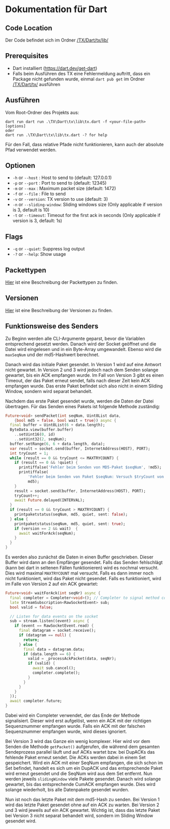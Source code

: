 # Dokumentation für Dart

## Code Location

Der Code befindet sich im Ordner [/TX/Dart/tx/lib/](/TX/Dart/tx/lib/)

## Prerequisites

- Dart installiert (https://dart.dev/get-dart)
- Falls beim Ausführen des TX eine Fehlermeldung auftritt, dass ein Package nicht gefunden wurde, einmal `dart pub get` im Ordner [/TX/Dart/tx/](/TX/Dart/tx/) ausführen

## Ausführen

Vom Root-Ordner des Projekts aus:

    dart run dart run .\TX\Dart\tx\lib\tx.dart -f <your-file-path> [options]
    oder 
    dart run .\TX\Dart\tx\lib\tx.dart -? for help

Für den Fall, dass relative Pfade nicht funktionieren, kann auch der absolute Pfad verwendet werden.

## Optionen

- `-h` or `--host` <host> : Host to send to (default: 127.0.0.1)
- `-p` or `--port` <port>: Port to send to (default: 12345)
- `-m` or `--max` <size>: Maximum packet size (default: 1472)
- `-f` or `--file` <filename>: File to send
- `-v` or `--version`: TX version to use (default: 3)
- `-n` or `--sliding-window`: Sliding windows size (Only applicable if version is 3, default is 10)
- `-t` or `--timeout`: Timeout for the first ack in seconds (Only applicable if version is 3, default: 1s)

## Flags

- `-q` or `--quiet`: Suppress log output
- `-?` or `--help`: Show usage

## Packettypen

[Hier](/docs/TX/NodeJS/README.md#Packettypen) ist eine Beschreibung der Packettypen zu finden.

## Versionen

[Hier](/docs/TX/NodeJS/README.md#Versionen) ist eine Beschreibung der Versionen zu finden.

## Funktionsweise des Senders

Zu Beginn werden alle CLI-Argumente geparst, bevor die Variablen entsprechend gesetzt werden. Danach wird der Socket geöffnet und die Datei wird eingelesen und in ein Byte-Array umgewandelt. Ebenso wird die `maxSeqNum` und der md5-Hashwert berechnet. 

Danach wird das initiale Paket gesendet. In Version 1 wird auf eine Antwort nicht gewartet. In Version 2 und 3 wird jedoch nach dem Senden solange gewartet, bis ein ACK empfangen wurde. Im Fall von Version 3 gibt es einen Timeout, der das Paket erneut sendet, falls nach dieser Zeit kein ACK empfangen wurde. Das erste Paket befindet sich also nicht in einem Sliding Window, sondern wird separat behandelt.

Nachdem das erste Paket gesendet wurde, werden die Daten der Datei übertragen. Für das Senden eines Pakets ist folgende Methode zuständig:

```dart
Future<void> sendPacket(int seqNum, Uint8List data,
    {bool md5 = false, bool wait = true}) async {
  final buffer = Uint8List(6 + data.length);
  ByteData.view(buffer.buffer)
    ..setUint16(0, id)
    ..setUint32(2, seqNum);
  buffer.setRange(6, 6 + data.length, data);
  var result = socket.send(buffer, InternetAddress(HOST), PORT);
  int tryCount = 1;
  while (result == 0 && tryCount <= MAXTRYCOUNT) {
    if (result == 0 && !quiet) {
      printiffalse('Fehler beim Senden von MD5-Paket $seqNum', !md5);
      printiffalse(
          'Fehler beim Senden von Paket $seqNum: Versuch $tryCount von $MAXTRYCOUNT',
          md5);
    }
    result = socket.send(buffer, InternetAddress(HOST), PORT);
    tryCount++;
    await Future.delayed(INTERVAL);
  }
  if (result == 0 && tryCount > MAXTRYCOUNT) {
    printpaketstatus(seqNum, md5, quiet, sent: false);
  } else {
    printpaketstatus(seqNum, md5, quiet, sent: true);
    if (version == 2 && wait)  {
      await waitForAck(seqNum);
    }
  }
}
```

Es werden also zunächst die Daten in einen Buffer geschrieben. Dieser Buffer wird dann an den Empfänger gesendet. Falls das Senden fehlschlägt (kann bei dart in seltenen Fällen funktionieren) wird es nochmal versucht. Dies wird maximal `MAXTRYCOUNT` mal versucht. Falls es dann immer noch nicht funktioniert, wird das Paket nicht gesendet. Falls es funktioniert, wird im Falle von Version 2 auf ein ACK gewartet: 
    
```dart
Future<void> waitForAck(int seqNr) async {
  final completer = Completer<void>(); // Completer to signal method completion
  late StreamSubscription<RawSocketEvent> sub;
  bool valid = false;

  // Listen for data events on the socket
  sub = stream.listen((event) async {
    if (event == RawSocketEvent.read) {
      final datagram = socket.receive();
      if (datagram == null) {
        return;
      } else {
        final data = datagram.data;
        if (data.length == 6) {
          valid = _processAckPacket(data, seqNr);
          if (valid) {
            await sub.cancel();
            completer.complete();
          }
        }
      }
    }
  });
  await completer.future;
}
```

Dabei wird ein Completer verwendet, der das Ende der Methode signalisiert. Dieser wird erst aufgelöst, wenn ein ACK mit der richtigen Sequenznummer empfangen wurde. Falls ein ACK mit der falschen Sequenznummer empfangen wurde, wird dieses ignoriert. 

Bei Version 3 wird das Ganze ein wenig komplexer. Hier wird vor dem Senden die Methode `getPacket()` aufgerufen, die während dem gesamten Sendeprozess parallel läuft und auf ACKs wartet bzw. bei DupACKs das fehlende Paket erneut sendet. Die ACKs werden dabei in einem Set gespeichert. Wird ein ACK mit einer SeqNum empfangen, die sich schon im Set befindet, handelt es sich um ein DupACK und das entsprechende Paket wird erneut gesendet und die SeqNum wird aus dem Set entfernt. Nun werden jeweils `slidingWindow` viele Pakete gesendet. Danach wird solange gewartet, bis das entsprechende CumACK empfangen wurde. Dies wird solange wiederholt, bis alle Datenpakete gesendet wurden.

Nun ist noch das letzte Paket mit dem md5-Hash zu senden. Bei Version 1 wird das letzte Paket gesendet ohne auf ein ACK zu warten. Bei Version 2 und 3 wird jeweils auf ein ACK gewartet. Wichtig ist, dass das letzte Paket bei Version 3 nicht separat behandelt wird, sondern im Sliding Window gesendet wird.


    

